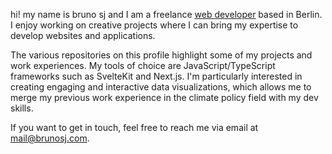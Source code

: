 hi! my name is bruno sj and I am a freelance [web developer](https://www.landozone.net/) based in Berlin. I enjoy working on creative projects where I can bring my expertise to develop websites and applications.

The various repositories on this profile highlight some of my projects and work experiences. My tools of choice are JavaScript/TypeScript frameworks such as SvelteKit and Next.js. I'm particularly interested in creating engaging and interactive data visualizations, which allows me to merge my previous work experience in the climate policy field with my dev skills.

If you want to get in touch, feel free to reach me via email at [mail@brunosj.com](mailto:mail@brunosj.com).

<!--
**brunosj/brunosj** is a ✨ _special_ ✨ repository because its `README.md` (this file) appears on your GitHub profile.

Here are some ideas to get you started:

- 🔭 I’m currently working on ...
- 🌱 I’m currently learning ...
- 👯 I’m looking to collaborate on ...
- 🤔 I’m looking for help with ...
- 💬 Ask me about ...
- 📫 How to reach me: ...
- 😄 Pronouns: ...
- ⚡ Fun fact: ...
-->
